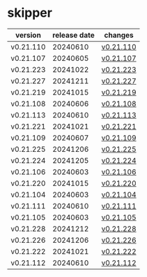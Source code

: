 # skipper	


|version|release date|changes|
|---|---|---|
|v0.21.110|20240610|[v0.21.110](./v0.21.110-20240610.md)|
|v0.21.107|20240605|[v0.21.107](./v0.21.107-20240605.md)|
|v0.21.223|20241022|[v0.21.223](./v0.21.223-20241022.md)|
|v0.21.227|20241211|[v0.21.227](./v0.21.227-20241211.md)|
|v0.21.219|20241015|[v0.21.219](./v0.21.219-20241015.md)|
|v0.21.108|20240606|[v0.21.108](./v0.21.108-20240606.md)|
|v0.21.113|20240610|[v0.21.113](./v0.21.113-20240610.md)|
|v0.21.221|20241021|[v0.21.221](./v0.21.221-20241021.md)|
|v0.21.109|20240607|[v0.21.109](./v0.21.109-20240607.md)|
|v0.21.225|20241206|[v0.21.225](./v0.21.225-20241206.md)|
|v0.21.224|20241205|[v0.21.224](./v0.21.224-20241205.md)|
|v0.21.106|20240603|[v0.21.106](./v0.21.106-20240603.md)|
|v0.21.220|20241015|[v0.21.220](./v0.21.220-20241015.md)|
|v0.21.104|20240603|[v0.21.104](./v0.21.104-20240603.md)|
|v0.21.111|20240610|[v0.21.111](./v0.21.111-20240610.md)|
|v0.21.105|20240603|[v0.21.105](./v0.21.105-20240603.md)|
|v0.21.228|20241212|[v0.21.228](./v0.21.228-20241212.md)|
|v0.21.226|20241206|[v0.21.226](./v0.21.226-20241206.md)|
|v0.21.222|20241021|[v0.21.222](./v0.21.222-20241021.md)|
|v0.21.112|20240610|[v0.21.112](./v0.21.112-20240610.md)|

